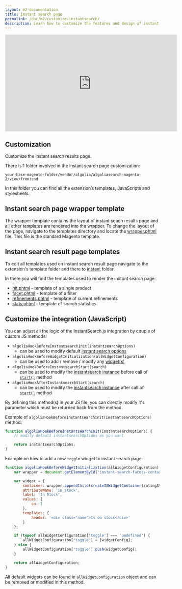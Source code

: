 ```yaml
---
layout: m2-documentation
title: Instant search page
permalink: /doc/m2/customize-instantsearch/
description: Learn how to customize the features and design of instant search results page in Algolia extension for Magento 2
---
```


<div class="center">
	<iframe width="560" height="315" src="https://www.youtube-nocookie.com/embed/-gy92Pbwb64" frameborder="0" allow="autoplay; encrypted-media" allowfullscreen></iframe>
</div>

## Customization

Customize the instant search results page.

There is 1 folder involved in the instant search page customization:

`your-base-magento-folder/vendor/algolia/algoliasearch-magento-2/view/frontend`

In this folder you can find all the extension’s templates, JavaScripts and stylesheets.

<!-- <div class="alert alert-warning">
    Make sure you aren't modifying but <strong>overriding</strong> these files. You can learn how to do that by reading <a href="/magento/doc/m1/customize-extension/">"How to customize the extension"</a> first.
</div> -->

## Instant search page wrapper template

The wrapper template contains the layout of instant seach results page and all other templates are rendered into the wrapper.
To change the layout of the page, navigate to the templates directory and locate the [wrapper.phtml](https://github.com/algolia/algoliasearch-magento-2/blob/master/view/frontend/templates/instant/wrapper.phtml) file. This file is the standard Magento template.

## Instant search result page templates

To edit all templates used on instant search result page navigate to the extension's template folder and there to [instant](https://github.com/algolia/algoliasearch-magento-2/blob/master/view/frontend/templates/instant/) folder.

In there you will find the templates used to render the instant search page:

* [hit.phtml](https://github.com/algolia/algoliasearch-magento-2/blob/master/view/frontend/templates/instant/hit.phtml) - template of a single product
* [facet.phtml](https://github.com/algolia/algoliasearch-magento-2/blob/master/view/frontend/templates/instant/facet.phtml) - template of a filter
* [refinements.phtml](https://github.com/algolia/algoliasearch-magento-2/blob/master/view/frontend/templates/instant/refinements.phtml) - template of current refinements
* [stats.phtml](https://github.com/algolia/algoliasearch-magento-2/blob/master/view/frontend/templates/instant/stats.phtml) - template of search statistics

## Customize the integration (JavaScript)

You can adjust all the logic of the InstantSearch.js integration by couple of custom JS methods:

- `algoliaHookBeforeInstantsearchInit(instantsearchOptions)`
	- can be used to modify default [instant search options](https://community.algolia.com/instantsearch.js/documentation/#initialization)
- `algoliaHookBeforeWidgetInitialization(allWidgetConfiguration)`
    - can be used to add / remove / modify any [widget(s)](https://community.algolia.com/instantsearch.js/documentation/#widgets)
- `algoliaHookBeforeInstantsearchStart(search)`
    - can be used to modify the [instantsearch instance](https://community.algolia.com/instantsearch.js/documentation/#initialization) before call of [`start()`](https://community.algolia.com/instantsearch.js/documentation/#start) method
- `algoliaHookAfterInstantsearchStart(search)`
    - can be used to modify the [instantsearch instance](https://community.algolia.com/instantsearch.js/documentation/#initialization) after call of [`start()`](https://community.algolia.com/instantsearch.js/documentation/#start) method

By defining this method(s) in your JS file, you can directly modify it's parameter which must be returned back from the method.

Example of `algoliaHookBeforeInstantsearchInit(instantsearchOptions)` method:

```js
function algoliaHookBeforeInstantsearchInit(instantsearchOptions) {
    // modify default instantsearchOptions as you want

    return instantsearchOptions;
}
```

Example on how to add a new `toggle` widget to instant search page:

```js
function algoliaHookBeforeWidgetInitialization(allWidgetConfiguration) {
    var wrapper = document.getElementById('instant-search-facets-container');

    var widget = {
        container: wrapper.appendChild(createISWidgetContainer(ratingAttr)),
        attributeName: 'in_stock',
        label: 'In Stock',
        values: {
            on: 1
        },
        templates: {
            header: '<div class="name">Is on stock</div>'
        }
    };

    if (typeof allWidgetConfiguration['toggle'] === 'undefined') {
        allWidgetConfiguration['toggle'] = [widgetConfig];
    } else {
        allWidgetConfiguration['toggle'].push(widgetConfig);
    }

    return allWidgetConfiguration;
}
```

All default widgets can be found in `allWidgetConfiguration` object and can be removed or modified in this method.
